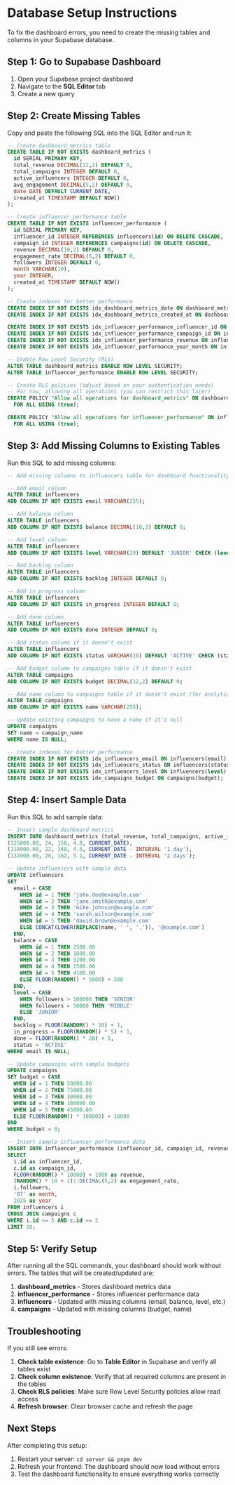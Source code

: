 # Database Setup Instructions

To fix the dashboard errors, you need to create the missing tables and columns in your Supabase database.

## Step 1: Go to Supabase Dashboard

1. Open your Supabase project dashboard
2. Navigate to the **SQL Editor** tab
3. Create a new query

## Step 2: Create Missing Tables

Copy and paste the following SQL into the SQL Editor and run it:

```sql
-- Create dashboard_metrics table
CREATE TABLE IF NOT EXISTS dashboard_metrics (
  id SERIAL PRIMARY KEY,
  total_revenue DECIMAL(12,2) DEFAULT 0,
  total_campaigns INTEGER DEFAULT 0,
  active_influencers INTEGER DEFAULT 0,
  avg_engagement DECIMAL(5,2) DEFAULT 0,
  date DATE DEFAULT CURRENT_DATE,
  created_at TIMESTAMP DEFAULT NOW()
);

-- Create influencer_performance table
CREATE TABLE IF NOT EXISTS influencer_performance (
  id SERIAL PRIMARY KEY,
  influencer_id INTEGER REFERENCES influencers(id) ON DELETE CASCADE,
  campaign_id INTEGER REFERENCES campaigns(id) ON DELETE CASCADE,
  revenue DECIMAL(10,2) DEFAULT 0,
  engagement_rate DECIMAL(5,2) DEFAULT 0,
  followers INTEGER DEFAULT 0,
  month VARCHAR(10),
  year INTEGER,
  created_at TIMESTAMP DEFAULT NOW()
);

-- Create indexes for better performance
CREATE INDEX IF NOT EXISTS idx_dashboard_metrics_date ON dashboard_metrics(date);
CREATE INDEX IF NOT EXISTS idx_dashboard_metrics_created_at ON dashboard_metrics(created_at);

CREATE INDEX IF NOT EXISTS idx_influencer_performance_influencer_id ON influencer_performance(influencer_id);
CREATE INDEX IF NOT EXISTS idx_influencer_performance_campaign_id ON influencer_performance(campaign_id);
CREATE INDEX IF NOT EXISTS idx_influencer_performance_revenue ON influencer_performance(revenue);
CREATE INDEX IF NOT EXISTS idx_influencer_performance_year_month ON influencer_performance(year, month);

-- Enable Row Level Security (RLS)
ALTER TABLE dashboard_metrics ENABLE ROW LEVEL SECURITY;
ALTER TABLE influencer_performance ENABLE ROW LEVEL SECURITY;

-- Create RLS policies (adjust based on your authentication needs)
-- For now, allowing all operations (you can restrict this later)
CREATE POLICY "Allow all operations for dashboard_metrics" ON dashboard_metrics
  FOR ALL USING (true);

CREATE POLICY "Allow all operations for influencer_performance" ON influencer_performance
  FOR ALL USING (true);
```

## Step 3: Add Missing Columns to Existing Tables

Run this SQL to add missing columns:

```sql
-- Add missing columns to influencers table for dashboard functionality

-- Add email column
ALTER TABLE influencers 
ADD COLUMN IF NOT EXISTS email VARCHAR(255);

-- Add balance column
ALTER TABLE influencers 
ADD COLUMN IF NOT EXISTS balance DECIMAL(10,2) DEFAULT 0;

-- Add level column
ALTER TABLE influencers 
ADD COLUMN IF NOT EXISTS level VARCHAR(20) DEFAULT 'JUNIOR' CHECK (level IN ('JUNIOR', 'MIDDLE', 'SENIOR'));

-- Add backlog column
ALTER TABLE influencers 
ADD COLUMN IF NOT EXISTS backlog INTEGER DEFAULT 0;

-- Add in_progress column
ALTER TABLE influencers 
ADD COLUMN IF NOT EXISTS in_progress INTEGER DEFAULT 0;

-- Add done column
ALTER TABLE influencers 
ADD COLUMN IF NOT EXISTS done INTEGER DEFAULT 0;

-- Add status column if it doesn't exist
ALTER TABLE influencers 
ADD COLUMN IF NOT EXISTS status VARCHAR(20) DEFAULT 'ACTIVE' CHECK (status IN ('ACTIVE', 'BAN', 'VERIFICATION', 'PROGRESS', 'DELETE'));

-- Add budget column to campaigns table if it doesn't exist
ALTER TABLE campaigns 
ADD COLUMN IF NOT EXISTS budget DECIMAL(12,2) DEFAULT 0;

-- Add name column to campaigns table if it doesn't exist (for analytics)
ALTER TABLE campaigns 
ADD COLUMN IF NOT EXISTS name VARCHAR(255);

-- Update existing campaigns to have a name if it's null
UPDATE campaigns 
SET name = campaign_name 
WHERE name IS NULL;

-- Create indexes for better performance
CREATE INDEX IF NOT EXISTS idx_influencers_email ON influencers(email);
CREATE INDEX IF NOT EXISTS idx_influencers_status ON influencers(status);
CREATE INDEX IF NOT EXISTS idx_influencers_level ON influencers(level);
CREATE INDEX IF NOT EXISTS idx_campaigns_budget ON campaigns(budget);
```

## Step 4: Insert Sample Data

Run this SQL to add sample data:

```sql
-- Insert sample dashboard metrics
INSERT INTO dashboard_metrics (total_revenue, total_campaigns, active_influencers, avg_engagement, date) VALUES
(125000.00, 24, 156, 4.8, CURRENT_DATE),
(118000.00, 22, 148, 4.5, CURRENT_DATE - INTERVAL '1 day'),
(132000.00, 26, 162, 5.1, CURRENT_DATE - INTERVAL '2 days');

-- Update influencers with sample data
UPDATE influencers 
SET 
  email = CASE 
    WHEN id = 1 THEN 'john.doe@example.com'
    WHEN id = 2 THEN 'jane.smith@example.com'
    WHEN id = 3 THEN 'mike.johnson@example.com'
    WHEN id = 4 THEN 'sarah.wilson@example.com'
    WHEN id = 5 THEN 'david.brown@example.com'
    ELSE CONCAT(LOWER(REPLACE(name, ' ', '.')), '@example.com')
  END,
  balance = CASE 
    WHEN id = 1 THEN 2500.00
    WHEN id = 2 THEN 1800.00
    WHEN id = 3 THEN 3200.00
    WHEN id = 4 THEN 1500.00
    WHEN id = 5 THEN 4100.00
    ELSE FLOOR(RANDOM() * 5000) + 500
  END,
  level = CASE 
    WHEN followers > 100000 THEN 'SENIOR'
    WHEN followers > 50000 THEN 'MIDDLE'
    ELSE 'JUNIOR'
  END,
  backlog = FLOOR(RANDOM() * 10) + 1,
  in_progress = FLOOR(RANDOM() * 5) + 1,
  done = FLOOR(RANDOM() * 20) + 5,
  status = 'ACTIVE'
WHERE email IS NULL;

-- Update campaigns with sample budgets
UPDATE campaigns 
SET budget = CASE 
  WHEN id = 1 THEN 50000.00
  WHEN id = 2 THEN 75000.00
  WHEN id = 3 THEN 30000.00
  WHEN id = 4 THEN 100000.00
  WHEN id = 5 THEN 45000.00
  ELSE FLOOR(RANDOM() * 100000) + 10000
END
WHERE budget = 0;

-- Insert sample influencer performance data
INSERT INTO influencer_performance (influencer_id, campaign_id, revenue, engagement_rate, followers, month, year) 
SELECT 
  i.id as influencer_id,
  c.id as campaign_id,
  FLOOR(RANDOM() * 10000) + 1000 as revenue,
  (RANDOM() * 10 + 1)::DECIMAL(5,2) as engagement_rate,
  i.followers,
  '07' as month,
  2025 as year
FROM influencers i
CROSS JOIN campaigns c
WHERE i.id <= 5 AND c.id <= 2
LIMIT 10;
```

## Step 5: Verify Setup

After running all the SQL commands, your dashboard should work without errors. The tables that will be created/updated are:

1. **dashboard_metrics** - Stores dashboard metrics data
2. **influencer_performance** - Stores influencer performance data
3. **influencers** - Updated with missing columns (email, balance, level, etc.)
4. **campaigns** - Updated with missing columns (budget, name)

## Troubleshooting

If you still see errors:

1. **Check table existence**: Go to **Table Editor** in Supabase and verify all tables exist
2. **Check column existence**: Verify that all required columns are present in the tables
3. **Check RLS policies**: Make sure Row Level Security policies allow read access
4. **Refresh browser**: Clear browser cache and refresh the page

## Next Steps

After completing this setup:

1. Restart your server: `cd server && pnpm dev`
2. Refresh your frontend: The dashboard should now load without errors
3. Test the dashboard functionality to ensure everything works correctly 